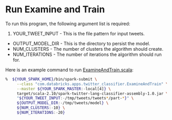 # Run Examine and Train

To run this program, the following argument list is required:

1. YOUR_TWEET_INPUT - This is the file pattern for input tweets.
* OUTPUT_MODEL_DIR - This is the directory to persist the model.
* NUM_CLUSTERS - The number of clusters the algorithm should create.
* NUM_ITERATIONS - The number of iterations the algorithm should run for.

Here is an example command to run [ExamineAndTrain.scala](scala/src/main/scala/com/databricks/apps/twitter_classifier/ExamineAndTrain.scala):

```bash
%  ${YOUR_SPARK_HOME}/bin/spark-submit \
     --class "com.databricks.apps.twitter_classifier.ExamineAndTrain" \
     --master ${YOUR_SPARK_MASTER:-local[4]} \
     target/scala-2.10/spark-twitter-lang-classifier-assembly-1.0.jar \
     "${YOUR_TWEET_INPUT:-/tmp/tweets/tweets*/part-*}" \
     ${OUTPUT_MODEL_DIR:-/tmp/tweets/model} \
     ${NUM_CLUSTERS:-10} \
     ${NUM_ITERATIONS:-20}
```

